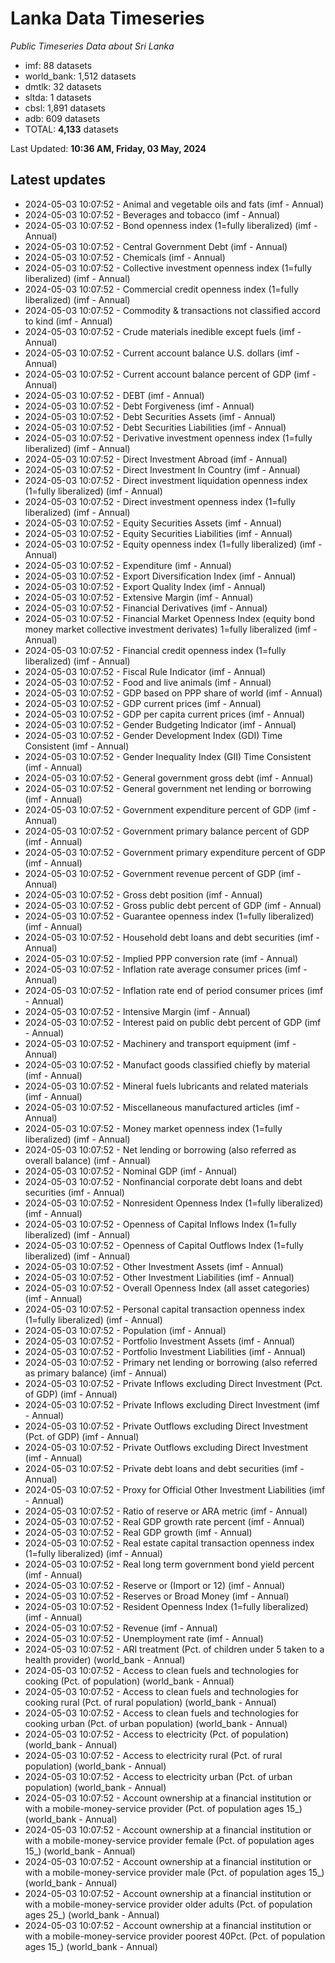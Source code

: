 # Lanka Data Timeseries
*Public Timeseries Data about Sri Lanka*

* imf: 88 datasets
* world_bank: 1,512 datasets
* dmtlk: 32 datasets
* sltda: 1 datasets
* cbsl: 1,891 datasets
* adb: 609 datasets
* TOTAL: **4,133** datasets

Last Updated: **10:36 AM, Friday, 03 May, 2024**

## Latest updates

* 2024-05-03 10:07:52 - Animal and vegetable oils and fats (imf - Annual)
* 2024-05-03 10:07:52 - Beverages and tobacco (imf - Annual)
* 2024-05-03 10:07:52 - Bond openness index (1=fully liberalized) (imf - Annual)
* 2024-05-03 10:07:52 - Central Government Debt (imf - Annual)
* 2024-05-03 10:07:52 - Chemicals (imf - Annual)
* 2024-05-03 10:07:52 - Collective investment openness index (1=fully liberalized) (imf - Annual)
* 2024-05-03 10:07:52 - Commercial credit openness index (1=fully liberalized) (imf - Annual)
* 2024-05-03 10:07:52 - Commodity & transactions not classified accord to kind (imf - Annual)
* 2024-05-03 10:07:52 - Crude materials inedible except fuels (imf - Annual)
* 2024-05-03 10:07:52 - Current account balance U.S. dollars (imf - Annual)
* 2024-05-03 10:07:52 - Current account balance percent of GDP (imf - Annual)
* 2024-05-03 10:07:52 - DEBT (imf - Annual)
* 2024-05-03 10:07:52 - Debt Forgiveness (imf - Annual)
* 2024-05-03 10:07:52 - Debt Securities Assets (imf - Annual)
* 2024-05-03 10:07:52 - Debt Securities Liabilities (imf - Annual)
* 2024-05-03 10:07:52 - Derivative investment openness index (1=fully liberalized) (imf - Annual)
* 2024-05-03 10:07:52 - Direct Investment Abroad (imf - Annual)
* 2024-05-03 10:07:52 - Direct Investment In Country (imf - Annual)
* 2024-05-03 10:07:52 - Direct investment liquidation openness index (1=fully liberalized) (imf - Annual)
* 2024-05-03 10:07:52 - Direct investment openness index (1=fully liberalized) (imf - Annual)
* 2024-05-03 10:07:52 - Equity Securities Assets (imf - Annual)
* 2024-05-03 10:07:52 - Equity Securities Liabilities (imf - Annual)
* 2024-05-03 10:07:52 - Equity openness index (1=fully liberalized) (imf - Annual)
* 2024-05-03 10:07:52 - Expenditure (imf - Annual)
* 2024-05-03 10:07:52 - Export Diversification Index (imf - Annual)
* 2024-05-03 10:07:52 - Export Quality Index (imf - Annual)
* 2024-05-03 10:07:52 - Extensive Margin (imf - Annual)
* 2024-05-03 10:07:52 - Financial Derivatives (imf - Annual)
* 2024-05-03 10:07:52 - Financial Market Openness Index (equity bond money market collective investment derivates) 1=fully liberalized (imf - Annual)
* 2024-05-03 10:07:52 - Financial credit openness index (1=fully liberalized) (imf - Annual)
* 2024-05-03 10:07:52 - Fiscal Rule Indicator (imf - Annual)
* 2024-05-03 10:07:52 - Food and live animals (imf - Annual)
* 2024-05-03 10:07:52 - GDP based on PPP share of world (imf - Annual)
* 2024-05-03 10:07:52 - GDP current prices (imf - Annual)
* 2024-05-03 10:07:52 - GDP per capita current prices (imf - Annual)
* 2024-05-03 10:07:52 - Gender Budgeting Indicator (imf - Annual)
* 2024-05-03 10:07:52 - Gender Development Index (GDI) Time Consistent (imf - Annual)
* 2024-05-03 10:07:52 - Gender Inequality Index (GII) Time Consistent (imf - Annual)
* 2024-05-03 10:07:52 - General government gross debt (imf - Annual)
* 2024-05-03 10:07:52 - General government net lending or borrowing (imf - Annual)
* 2024-05-03 10:07:52 - Government expenditure percent of GDP (imf - Annual)
* 2024-05-03 10:07:52 - Government primary balance percent of GDP (imf - Annual)
* 2024-05-03 10:07:52 - Government primary expenditure percent of GDP (imf - Annual)
* 2024-05-03 10:07:52 - Government revenue percent of GDP (imf - Annual)
* 2024-05-03 10:07:52 - Gross debt position (imf - Annual)
* 2024-05-03 10:07:52 - Gross public debt percent of GDP (imf - Annual)
* 2024-05-03 10:07:52 - Guarantee openness index (1=fully liberalized) (imf - Annual)
* 2024-05-03 10:07:52 - Household debt loans and debt securities (imf - Annual)
* 2024-05-03 10:07:52 - Implied PPP conversion rate (imf - Annual)
* 2024-05-03 10:07:52 - Inflation rate average consumer prices (imf - Annual)
* 2024-05-03 10:07:52 - Inflation rate end of period consumer prices (imf - Annual)
* 2024-05-03 10:07:52 - Intensive Margin (imf - Annual)
* 2024-05-03 10:07:52 - Interest paid on public debt percent of GDP (imf - Annual)
* 2024-05-03 10:07:52 - Machinery and transport equipment (imf - Annual)
* 2024-05-03 10:07:52 - Manufact goods classified chiefly by material (imf - Annual)
* 2024-05-03 10:07:52 - Mineral fuels lubricants and related materials (imf - Annual)
* 2024-05-03 10:07:52 - Miscellaneous manufactured articles (imf - Annual)
* 2024-05-03 10:07:52 - Money market openness index (1=fully liberalized) (imf - Annual)
* 2024-05-03 10:07:52 - Net lending or borrowing (also referred as overall balance) (imf - Annual)
* 2024-05-03 10:07:52 - Nominal GDP (imf - Annual)
* 2024-05-03 10:07:52 - Nonfinancial corporate debt loans and debt securities (imf - Annual)
* 2024-05-03 10:07:52 - Nonresident Openness Index (1=fully liberalized) (imf - Annual)
* 2024-05-03 10:07:52 - Openness of Capital Inflows Index (1=fully liberalized) (imf - Annual)
* 2024-05-03 10:07:52 - Openness of Capital Outflows Index (1=fully liberalized) (imf - Annual)
* 2024-05-03 10:07:52 - Other Investment Assets (imf - Annual)
* 2024-05-03 10:07:52 - Other Investment Liabilities (imf - Annual)
* 2024-05-03 10:07:52 - Overall Openness Index (all asset categories) (imf - Annual)
* 2024-05-03 10:07:52 - Personal capital transaction openness index (1=fully liberalized) (imf - Annual)
* 2024-05-03 10:07:52 - Population (imf - Annual)
* 2024-05-03 10:07:52 - Portfolio Investment Assets (imf - Annual)
* 2024-05-03 10:07:52 - Portfolio Investment Liabilities (imf - Annual)
* 2024-05-03 10:07:52 - Primary net lending or borrowing (also referred as primary balance) (imf - Annual)
* 2024-05-03 10:07:52 - Private Inflows excluding Direct Investment (Pct. of GDP) (imf - Annual)
* 2024-05-03 10:07:52 - Private Inflows excluding Direct Investment (imf - Annual)
* 2024-05-03 10:07:52 - Private Outflows excluding Direct Investment (Pct. of GDP) (imf - Annual)
* 2024-05-03 10:07:52 - Private Outflows excluding Direct Investment (imf - Annual)
* 2024-05-03 10:07:52 - Private debt loans and debt securities (imf - Annual)
* 2024-05-03 10:07:52 - Proxy for Official Other Investment Liabilities (imf - Annual)
* 2024-05-03 10:07:52 - Ratio of reserve or ARA metric (imf - Annual)
* 2024-05-03 10:07:52 - Real GDP growth rate percent (imf - Annual)
* 2024-05-03 10:07:52 - Real GDP growth (imf - Annual)
* 2024-05-03 10:07:52 - Real estate capital transaction openness index (1=fully liberalized) (imf - Annual)
* 2024-05-03 10:07:52 - Real long term government bond yield percent (imf - Annual)
* 2024-05-03 10:07:52 - Reserve or (Import or 12) (imf - Annual)
* 2024-05-03 10:07:52 - Reserves or Broad Money (imf - Annual)
* 2024-05-03 10:07:52 - Resident Openness Index (1=fully liberalized) (imf - Annual)
* 2024-05-03 10:07:52 - Revenue (imf - Annual)
* 2024-05-03 10:07:52 - Unemployment rate (imf - Annual)
* 2024-05-03 10:07:52 - ARI treatment (Pct. of children under 5 taken to a health provider) (world_bank - Annual)
* 2024-05-03 10:07:52 - Access to clean fuels and technologies for cooking (Pct. of population) (world_bank - Annual)
* 2024-05-03 10:07:52 - Access to clean fuels and technologies for cooking rural (Pct. of rural population) (world_bank - Annual)
* 2024-05-03 10:07:52 - Access to clean fuels and technologies for cooking urban (Pct. of urban population) (world_bank - Annual)
* 2024-05-03 10:07:52 - Access to electricity (Pct. of population) (world_bank - Annual)
* 2024-05-03 10:07:52 - Access to electricity rural (Pct. of rural population) (world_bank - Annual)
* 2024-05-03 10:07:52 - Access to electricity urban (Pct. of urban population) (world_bank - Annual)
* 2024-05-03 10:07:52 - Account ownership at a financial institution or with a mobile-money-service provider (Pct. of population ages 15_) (world_bank - Annual)
* 2024-05-03 10:07:52 - Account ownership at a financial institution or with a mobile-money-service provider female (Pct. of population ages 15_) (world_bank - Annual)
* 2024-05-03 10:07:52 - Account ownership at a financial institution or with a mobile-money-service provider male (Pct. of population ages 15_) (world_bank - Annual)
* 2024-05-03 10:07:52 - Account ownership at a financial institution or with a mobile-money-service provider older adults (Pct. of population ages 25_) (world_bank - Annual)
* 2024-05-03 10:07:52 - Account ownership at a financial institution or with a mobile-money-service provider poorest 40Pct. (Pct. of population ages 15_) (world_bank - Annual)